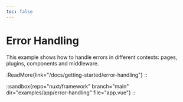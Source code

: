 ```yaml
---
toc: false
---
```


# Error Handling

This example shows how to handle errors in different contexts: pages, plugins, components and middleware.

:ReadMore{link="/docs/getting-started/error-handling"}
::

::sandbox{repo="nuxt/framework" branch="main" dir="examples/app/error-handling" file="app.vue"}
::
